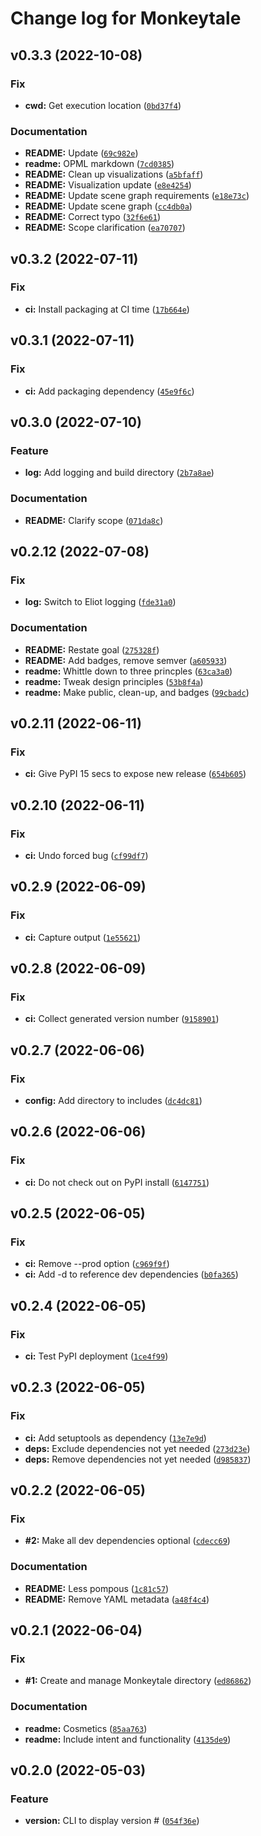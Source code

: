 # Change log for Monkeytale

<!--next-version-placeholder-->

## v0.3.3 (2022-10-08)
### Fix
* **cwd:** Get execution location ([`0bd37f4`](https://github.com/MLAOPDX/monkeytale/commit/0bd37f401adeea8e46449cacd2f5e7d747bc254e))

### Documentation
* **README:** Update ([`69c982e`](https://github.com/MLAOPDX/monkeytale/commit/69c982e60d66eefcec2416a4eb839edf50563f7b))
* **readme:** OPML markdown ([`7cd0385`](https://github.com/MLAOPDX/monkeytale/commit/7cd038580b329e4a7ac7fa1aba4b730682a6aa69))
* **README:** Clean up visualizations ([`a5bfaff`](https://github.com/MLAOPDX/monkeytale/commit/a5bfaffbce89ceb42d2878184fe2bc49626be07c))
* **README:** Visualization update ([`e8e4254`](https://github.com/MLAOPDX/monkeytale/commit/e8e4254f38f5ae004b7c8a4c701e30be975aa624))
* **README:** Update scene graph requirements ([`e18e73c`](https://github.com/MLAOPDX/monkeytale/commit/e18e73c5c25f86b24adbb6640705889c8384511e))
* **README:** Update scene graph ([`cc4db0a`](https://github.com/MLAOPDX/monkeytale/commit/cc4db0abf4a4a95e7c9f95a9b88227b3b5cabc76))
* **README:** Correct typo ([`32f6e61`](https://github.com/MLAOPDX/monkeytale/commit/32f6e61947c4fa8bbefd7e993091517755096882))
* **README:** Scope clarification ([`ea70707`](https://github.com/MLAOPDX/monkeytale/commit/ea707073fe7ea90f26550519e9e12ca419feac88))

## v0.3.2 (2022-07-11)
### Fix
* **ci:** Install packaging at CI time ([`17b664e`](https://github.com/MLAOPDX/monkeytale/commit/17b664ec48137824b0e9dbf141f14c3a24f3a0f3))

## v0.3.1 (2022-07-11)
### Fix
* **ci:** Add packaging dependency ([`45e9f6c`](https://github.com/MLAOPDX/monkeytale/commit/45e9f6c60189d51509f53a1ee3b8b0ea393a913d))

## v0.3.0 (2022-07-10)
### Feature
* **log:** Add logging and build directory ([`2b7a8ae`](https://github.com/MLAOPDX/monkeytale/commit/2b7a8ae1bf20c6c2b638a6d6d6b01595117529ca))

### Documentation
* **README:** Clarify scope ([`071da8c`](https://github.com/MLAOPDX/monkeytale/commit/071da8c911e4c3ca55e08f66f97c0decdd92a5bd))

## v0.2.12 (2022-07-08)
### Fix
* **log:** Switch to Eliot logging ([`fde31a0`](https://github.com/MLAOPDX/monkeytale/commit/fde31a07e603310c0641633d66530a9f6dc47122))

### Documentation
* **README:** Restate goal ([`275328f`](https://github.com/MLAOPDX/monkeytale/commit/275328f8632c17ccf72c01385b494ac7e5ed3eaf))
* **README:** Add badges, remove semver ([`a605933`](https://github.com/MLAOPDX/monkeytale/commit/a605933bee7cab442d0a525a029736e50962a48c))
* **readme:** Whittle down to three princples ([`63ca3a0`](https://github.com/MLAOPDX/monkeytale/commit/63ca3a076f14536ed0cf5c484427a1471fcf434e))
* **readme:** Tweak design principles ([`53b8f4a`](https://github.com/MLAOPDX/monkeytale/commit/53b8f4a834da3c7c51dd2d90d2fcfbc8f569d9e6))
* **readme:** Make public, clean-up, and badges ([`99cbadc`](https://github.com/MLAOPDX/monkeytale/commit/99cbadcd6a9b794844a07a69b3e81170b141c0b5))

## v0.2.11 (2022-06-11)
### Fix
* **ci:** Give PyPI 15 secs to expose new release ([`654b605`](https://github.com/MLAOPDX/monkeytale/commit/654b605d863175f42d0574438a97eadd897ce89d))

## v0.2.10 (2022-06-11)
### Fix
* **ci:** Undo forced bug ([`cf99df7`](https://github.com/MLAOPDX/monkeytale/commit/cf99df7d2a910b695781711e3f750159c5b83c1b))

## v0.2.9 (2022-06-09)
### Fix
* **ci:** Capture output ([`1e55621`](https://github.com/MLAOPDX/monkeytale/commit/1e5562189343073134d3d7fbc9958ae5896b8e0c))

## v0.2.8 (2022-06-09)
### Fix
* **ci:** Collect generated version number ([`9158901`](https://github.com/MLAOPDX/monkeytale/commit/9158901b99dcd203046b9b4f9ab9420eaadd446c))

## v0.2.7 (2022-06-06)
### Fix
* **config:** Add directory to includes ([`dc4dc81`](https://github.com/MLAOPDX/monkeytale/commit/dc4dc81d0c81071e1e652b4597852d32fe268dba))

## v0.2.6 (2022-06-06)
### Fix
* **ci:** Do not check out on PyPI install ([`6147751`](https://github.com/MLAOPDX/monkeytale/commit/6147751aa4fb0da8425c63e049720f12a5eba25a))

## v0.2.5 (2022-06-05)
### Fix
* **ci:** Remove --prod option ([`c969f9f`](https://github.com/MLAOPDX/monkeytale/commit/c969f9f3680c2fd439e85b7719d3c6c9ea5c64b6))
* **ci:** Add -d to reference dev dependencies ([`b0fa365`](https://github.com/MLAOPDX/monkeytale/commit/b0fa365ffdc5010bdd72d37030814ade23eca2d6))

## v0.2.4 (2022-06-05)
### Fix
* **ci:** Test PyPI deployment ([`1ce4f99`](https://github.com/MLAOPDX/monkeytale/commit/1ce4f9975483c14c82f40a9e570ffd2c0de65827))

## v0.2.3 (2022-06-05)
### Fix
* **ci:** Add setuptools as dependency ([`13e7e9d`](https://github.com/MLAOPDX/monkeytale/commit/13e7e9d86f7bd6aca1075faf0747353545c35f43))
* **deps:** Exclude dependencies not yet needed ([`273d23e`](https://github.com/MLAOPDX/monkeytale/commit/273d23e2a367df70f25090e5fb1abf74e8488480))
* **deps:** Remove dependencies not yet needed ([`d985837`](https://github.com/MLAOPDX/monkeytale/commit/d985837a9857be10cb6f2b7de947cdd25eafdb88))

## v0.2.2 (2022-06-05)
### Fix
* **#2:** Make all dev dependencies optional ([`cdecc69`](https://github.com/MLAOPDX/monkeytale/commit/cdecc6966170a0929e0cb950e9c056fcf7621a6b))

### Documentation
* **README:** Less pompous ([`1c81c57`](https://github.com/MLAOPDX/monkeytale/commit/1c81c57270badeda1b57a1df8d489dc596f8baf0))
* **README:** Remove YAML metadata ([`a48f4c4`](https://github.com/MLAOPDX/monkeytale/commit/a48f4c49a17515525c2e14a198b0a60b87854384))

## v0.2.1 (2022-06-04)
### Fix
* **#1:** Create and manage Monkeytale directory ([`ed86862`](https://github.com/MLAOPDX/monkeytale/commit/ed868629262d3a71e9b87e19375ce86f21d3434c))

### Documentation
* **readme:** Cosmetics ([`85aa763`](https://github.com/MLAOPDX/monkeytale/commit/85aa763028fb29f70d2056712729d3b0b34bfa30))
* **readme:** Include intent and functionality ([`4135de9`](https://github.com/MLAOPDX/monkeytale/commit/4135de95379d69a36952f54892edb8d87816ee91))

## v0.2.0 (2022-05-03)
### Feature
* **version:** CLI to display version # ([`054f36e`](https://github.com/MLAOPDX/monkeytail/commit/054f36e2eb5cc3038fef213588c087e520954118))
